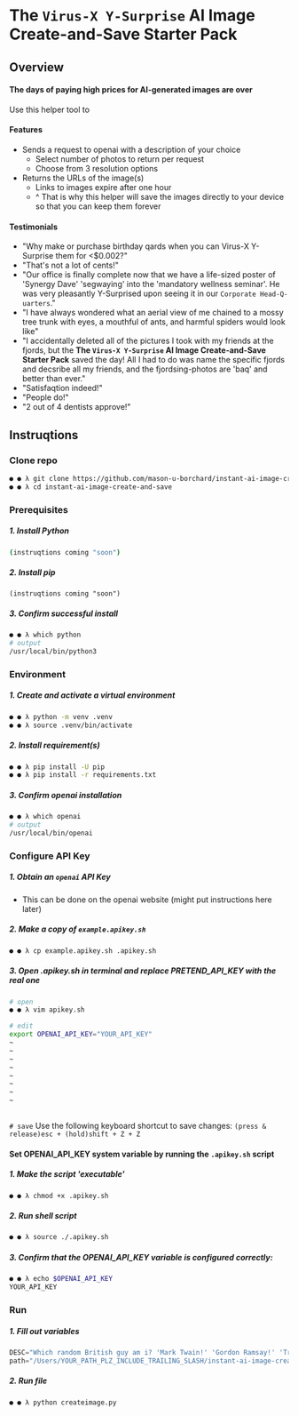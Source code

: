 # The `Virus-X Y-Surprise` AI Image Create-and-Save Starter Pack

## Overview
#### The days of paying high prices for AI-generated images are over
Use this helper tool to 

#### Features
- Sends a request to openai with a description of your choice
    - Select number of photos to return per request
    - Choose from 3 resolution options
- Returns the URLs of the image(s)
    - Links to images expire after one hour
    - ^ That is why this helper will save the images directly to your device so that you can keep them forever

#### Testimonials
- "Why make or purchase birthday qards when you can Virus-X Y-Surprise them for <$0.002?"
- "That's not a lot of cents!"
- "Our office is finally complete now that we have a life-sized poster of 'Synergy Dave' 'segwaying' into the 'mandatory wellness seminar'. He was very pleasantly Y-Surprised upon seeing it in our `Corporate Head-Q-uarters`."
- "I have always wondered what an aerial view of me chained to a mossy tree trunk with eyes, a mouthful of ants, and harmful spiders would look like"
- "I accidentally deleted all of the pictures I took with my friends at the fjords, but the **The `Virus-X Y-Surprise` AI Image Create-and-Save Starter Pack** saved the day! All I had to do was name the specific fjords and decsribe all my friends, and the fjordsing-photos are 'baq' and better than ever."
- "Satisfaqtion indeed!"
- "People do!"
- "2 out of 4 dentists approve!"

## Instruqtions
### Clone repo
```sh
● ● λ git clone https://github.com/mason-u-borchard/instant-ai-image-create-and-save.git
● ● λ cd instant-ai-image-create-and-save
```
### Prerequisites
##### 1. Install Python
```sh
(instruqtions coming "soon")
```
##### 2. Install pip
```
(instruqtions coming "soon")
```
##### 3. Confirm successful install
```sh
● ● λ which python
# output 
/usr/local/bin/python3
```

### Environment
##### 1. Create and activate a virtual environment
```sh
● ● λ python -m venv .venv 
● ● λ source .venv/bin/activate
```

##### 2. Install requirement(s)
```sh
● ● λ pip install -U pip
● ● λ pip install -r requirements.txt
```

##### 3. Confirm openai installation
```sh
● ● λ which openai
# output
/usr/local/bin/openai
```
### Configure API Key

##### 1. Obtain an `openai` API Key
- This can be done on the openai website (might put instructions here later)

##### 2. Make a copy of `example.apikey.sh`
```sh
● ● λ cp example.apikey.sh .apikey.sh
```

##### 3. Open .apikey.sh in terminal and replace PRETEND_API_KEY with the real one
```sh
# open
● ● λ vim apikey.sh
```

```sh
# edit
export OPENAI_API_KEY="YOUR_API_KEY"
~                                                                                                                                     
~                                                                                                                                      
~                                                                                                                                       
~                                                                                                                                       
~                                                                                                                                       
~                                                                                                                                       
~                                                                                                                                       
~                                                                                                                       -- INSERT --              
           
```
`# save`
Use the following keyboard shortcut to save changes:
`(press & release)esc + (hold)shift + Z + Z`

#### Set OPENAI_API_KEY system variable by running the `.apikey.sh` script

##### 1. Make the script 'executable'
```sh
● ● λ chmod +x .apikey.sh
```
##### 2. Run shell script
```sh
● ● λ source ./.apikey.sh
```
##### 3. Confirm that the OPENAI_API_KEY variable is configured correctly:
```sh
● ● λ echo $OPENAI_API_KEY
YOUR_API_KEY
```

### Run

##### 1. Fill out variables 
```python
DESC="Which random British guy am i? 'Mark Twain!' 'Gordon Ramsay!' 'Travis Barker!'"
path="/Users/YOUR_PATH_PLZ_INCLUDE_TRAILING_SLASH/instant-ai-image-create-and-save/"
```

##### 2. Run file
```sh
● ● λ python createimage.py
```
